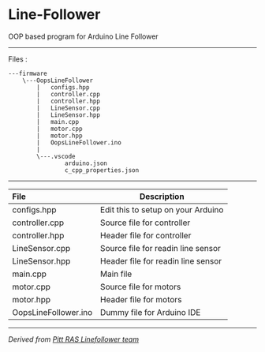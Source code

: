 # Line-Follower
 OOP based program for Arduino Line Follower

 ---------
 Files :
```
---firmware
    \---OopsLineFollower
        |   configs.hpp
        |   controller.cpp
        |   controller.hpp
        |   LineSensor.cpp
        |   LineSensor.hpp
        |   main.cpp
        |   motor.cpp
        |   motor.hpp
        |   OopsLineFollower.ino
        |
        \---.vscode
                arduino.json
                c_cpp_properties.json
```
------

File | Description
|:---|---|
| configs.hpp | Edit this to setup on your Arduino |
| controller.cpp | Source file for controller |
| controller.hpp | Header file for controller |
| LineSensor.cpp | Source file for readin line sensor |
| LineSensor.hpp | Header file for readin line sensor |
| main.cpp | Main file |
| motor.cpp | Source file for motors |
| motor.hpp | Header file for motors |
| OopsLineFollower.ino | Dummy file for Arduino IDE |

-----

*Derived from [Pitt RAS Linefollower team](https://github.com/Pitt-RAS/linefollower-2018)*